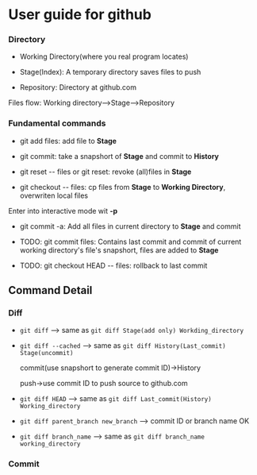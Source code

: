 User guide for github
=====================

### Directory

* Working Directory(where you real program locates)

* Stage(Index): A temporary directory saves files to push

* Repository: Directory at github.com

Files flow: Working directory-->Stage-->Repository

### Fundamental commands

* git add files: add file to **Stage**

* git commit: take a snapshort of __Stage__ and commit to **History**

* git reset -- files or git reset: revoke (all)files in **Stage**

* git checkout -- files: cp files from __Stage__ to **Working
  Directory**, overwriten local files

Enter into interactive mode wit **-p**

* git commit -a: Add all files in current directory to **Stage** and
  commit

* TODO: git commit files: Contains last commit and commit of current working
  directory's file's snapshort, files are added to **Stage**

* TODO: git checkout HEAD -- files: rollback to last commit

## Command Detail

### Diff

* `git diff`  --> same as `git diff Stage(add only) Workding_directory`

* `git diff --cached`  --> same as `git diff History(Last_commit) Stage(uncommit)`

    commit(use snapshort to generate commit ID)->History

    push->use commit ID to push source to github.com

* `git diff HEAD`  --> same as `git diff Last_commit(History) Working_directory`

* `git diff parent_branch new_branch` --> commit ID or branch name OK

* `git diff branch_name`  --> same as `git diff branch_name working_directory`

### Commit
